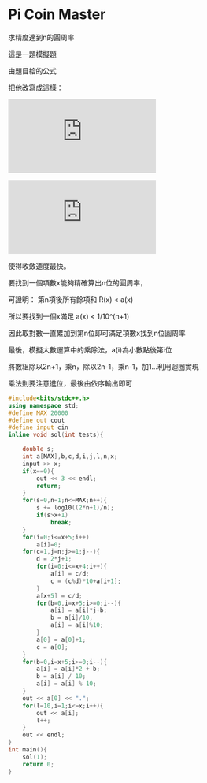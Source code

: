 
# Pi Coin Master

求精度達到n的圓周率

這是一題模擬題

由題目給的公式

把他改寫成這樣：

![c1](https://latex.codecogs.com/gif.latex?%5Cfrac%7B%5Cpi%7D%7B2%7D%20%3D%201%20&plus;%20%5Cfrac%7B1%7D%7B3%7D%20&plus;%20%5Cfrac%7B1%7D%7B3%7D%20%5Ctimes%20%5Cfrac%7B2%7D%7B5%7D%20&plus;%20%5Cfrac%7B1%7D%7B3%7D%20%5Ctimes%20%5Cfrac%7B2%7D%7B5%7D%20%5Ctimes%20%5Cfrac%7B3%7D%7B7%7D%20&plus;%20...%20&plus;%20%5Cfrac%7B1%20%5Ctimes%202%20%5Ctimes%203%20%5Ctimes%20...%20n%7D%7B3%20%5Ctimes%205%20%5Ctimes%207%20%5Ctimes%20...%20%5Ctimes%202n&plus;1%7D)

![c2](https://latex.codecogs.com/gif.latex?%3D%201%20&plus;%20%5Cfrac%7B1%7D%7B3%7D%281&plus;%5Cfrac%7B2%7D%7B5%7D%20%281&plus;...&plus;%5Cfrac%7Bn-1%7D%7B2n-1%7D%20%281&plus;%5Cfrac%7Bn%7D%7B2n&plus;1%7D%29%29...%20%29)

使得收斂速度最快。

要找到一個項數x能夠精確算出n位的圓周率，

可證明： 第n項後所有餘項和 R(x) < a(x)

所以要找到一個x滿足 a(x) < 1/10^(n+1)

因此取對數一直累加到第n位即可滿足項數x找到n位圓周率

最後，模擬大數運算中的乘除法，a(i)為小數點後第i位

將數組除以2n+1，乘n，除以2n-1，乘n-1，加1...利用迴圈實現

乘法則要注意進位，最後由依序輸出即可

```cpp
#include<bits/stdc++.h>
using namespace std;
#define MAX 20000
#define out cout
#define input cin
inline void sol(int tests){

	double s;
	int a[MAX],b,c,d,i,j,l,n,x;
	input >> x;
	if(x==0){
		out << 3 << endl;
		return;
	}
	for(s=0,n=1;n<=MAX;n++){
		s += log10((2*n+1)/n);
		if(s>x+1)
			break;
	}
	for(i=0;i<=x+5;i++)
  		a[i]=0;
	for(c=1,j=n;j>=1;j--){
  		d = 2*j+1;
  		for(i=0;i<=x+4;i++){
   			a[i] = c/d;
   			c = (c%d)*10+a[i+1];
  		}
  		a[x+5] = c/d;
  		for(b=0,i=x+5;i>=0;i--){
   			a[i] = a[i]*j+b;
   			b = a[i]/10;
   			a[i] = a[i]%10;
  		}
  		a[0] = a[0]+1;
  		c = a[0];
	}
	for(b=0,i=x+5;i>=0;i--){
  		a[i] = a[i]*2 + b;
  		b = a[i] / 10;
  		a[i] = a[i] % 10;
	}
	out << a[0] << ".";
	for(l=10,i=1;i<=x;i++){
  		out << a[i];
  		l++;
	}
	out << endl;
}
int main(){
	sol(1);
	return 0;
}

```